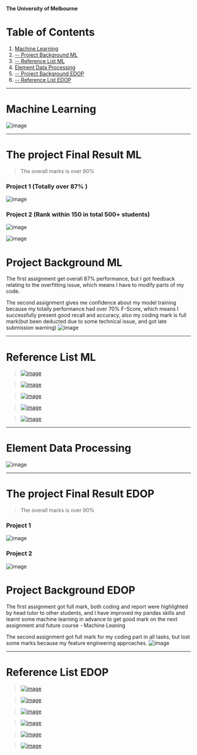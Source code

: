 **The University of Melbourne**

# Table of Contents
1. [Machine Learning](#machine-learning)
2. [-- Project Background ML](#project-background-ml)
3. [-- Reference List ML](#reference-list-ml)
4. [Element Data Processing](#element-data-processing)
5. [-- Project Background EDOP](#project-background-edop)
6. [-- Reference List EDOP](#reference-list-edop)
---
# Machine Learning
![image](https://user-images.githubusercontent.com/46154514/172274622-e748ebcb-9513-497d-b88c-a34f2d37f1bc.png)

---

# The project Final Result ML

> The overall marks is over 90%

### Project 1 (Totally over 87% )
![image](https://user-images.githubusercontent.com/46154514/172274864-17d886f6-488a-4d6f-bebf-35c349908daa.png)

### Project 2 (Rank within 150 in total 500+ students)
![image](https://user-images.githubusercontent.com/46154514/172276145-5baefa47-ae87-4761-8fc2-9d92a21b2b07.png)

![image](https://user-images.githubusercontent.com/46154514/172275093-69abad29-c7a1-4fdb-83b5-08d1591039e4.png)

# Project Background ML
The first assignment get overall 87% performance, but I got feedback relating to the overfitting issue, which means I have to modify parts of my code.

The second assignment gives me confidence about my model training because my totally performance had over 70% F-Score, which means I successfully present good recall and accuracy, also my coding mark is full mark(but been deducted due to some technical issue, and got late submission warning)
![image](https://user-images.githubusercontent.com/46154514/172276411-ea2f57f8-b7df-476d-8383-df51a411cab3.png)

---
# Reference List ML
> [![image](https://user-images.githubusercontent.com/46154514/172276765-7e3994ee-dc23-47d0-b38d-9f3a88a6bfe3.png)](https://scikit-learn.org/stable/)

> [![image](https://user-images.githubusercontent.com/46154514/172276990-4927c4cb-e09b-4063-b77f-bef53fb3f0d2.png)](https://www.python.org/)

> [![image](https://user-images.githubusercontent.com/46154514/172277145-f2600b57-d2ff-47b7-90ef-3fd11142ccd9.png)](https://pandas.pydata.org/)

> [![image](https://user-images.githubusercontent.com/46154514/172278678-9eca3713-55c6-4f60-a280-005727a7e39d.png)](https://numpy.org/)

> [![image](https://user-images.githubusercontent.com/46154514/172278821-af6acd0f-0bea-4213-bd57-9c5ed4712e23.png)](https://matplotlib.org/)

---
# Element Data Processing
![image](https://user-images.githubusercontent.com/46154514/172274668-0c8d96f3-aa01-4184-99a3-8cd7a5ea768a.png)

---

# The project Final Result EDOP

> The overall marks is over 90%

### Project 1 
![image](https://user-images.githubusercontent.com/46154514/172277850-32eaa770-6463-4e57-8be5-4e2f6339d595.png)

### Project 2 
![image](https://user-images.githubusercontent.com/46154514/172277890-44562aaf-6e01-4d3f-9cdb-47c7c5adeae9.png)

# Project Background EDOP
The first assignment got full mark, both coding and report were highlighted by head tutor to other students, and I have improved my pandas skills and learnt some machine learning in advance to get good mark on the next assignment and future course - Machine Leaning

The second assignment got full mark for my coding part in all tasks, but lost some marks because my feature engineering approaches.
![image](https://user-images.githubusercontent.com/46154514/172279575-f6ad2993-162d-43fb-b3cc-ec6a80e3e066.png)


---
# Reference List EDOP

> [![image](https://user-images.githubusercontent.com/46154514/172276765-7e3994ee-dc23-47d0-b38d-9f3a88a6bfe3.png)](https://scikit-learn.org/stable/)

> [![image](https://user-images.githubusercontent.com/46154514/172276990-4927c4cb-e09b-4063-b77f-bef53fb3f0d2.png)](https://www.python.org/)

> [![image](https://user-images.githubusercontent.com/46154514/172277145-f2600b57-d2ff-47b7-90ef-3fd11142ccd9.png)](https://pandas.pydata.org/)

> [![image](https://user-images.githubusercontent.com/46154514/172278678-9eca3713-55c6-4f60-a280-005727a7e39d.png)](https://numpy.org/)

> [![image](https://user-images.githubusercontent.com/46154514/172278821-af6acd0f-0bea-4213-bd57-9c5ed4712e23.png)](https://matplotlib.org/)

> [![image](https://user-images.githubusercontent.com/46154514/172279032-8ccc9187-375f-4a87-84a4-de2c4483d9a0.png)](https://pypi.org/project/fuzzywuzzy/)

